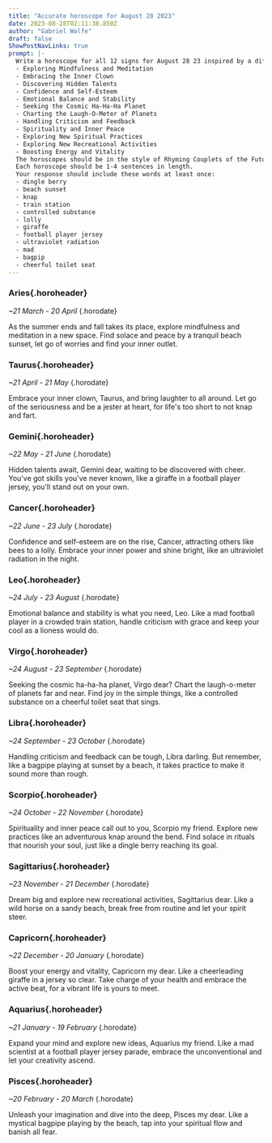 ```yaml
---
title: "Accurate horoscope for August 28 2023"
date: 2023-08-28T02:11:38.850Z
author: "Gabriel Wolfe"
draft: false
ShowPostNavLinks: true
prompt: |-
  Write a horoscope for all 12 signs for August 28 23 inspired by a different focus for each. Ensure you do not include the focus in the response:
  - Exploring Mindfulness and Meditation
  - Embracing the Inner Clown
  - Discovering Hidden Talents
  - Confidence and Self-Esteem
  - Emotional Balance and Stability
  - Seeking the Cosmic Ha-Ha-Ha Planet
  - Charting the Laugh-O-Meter of Planets
  - Handling Criticism and Feedback
  - Spirituality and Inner Peace
  - Exploring New Spiritual Practices
  - Exploring New Recreational Activities
  - Boosting Energy and Vitality
  The horoscopes should be in the style of Rhyming Couplets of the Future and the mood of despair
  Each horoscope should be 1-4 sentences in length.
  Your response should include these words at least once:
  - dingle berry
  - beach sunset
  - knap
  - train station
  - controlled substance
  - lolly
  - giraffe
  - football player jersey
  - ultraviolet radiation
  - mad
  - bagpip
  - cheerful toilet seat
---
```


### Aries{.horoheader}

*~21 March - 20 April*
{.horodate}

As the summer ends and fall takes its place, explore mindfulness and meditation in a new space. Find solace and peace by a tranquil beach sunset, let go of worries and find your inner outlet.


### Taurus{.horoheader}

*~21 April - 21 May*
{.horodate}

Embrace your inner clown, Taurus, and bring laughter to all around. Let go of the seriousness and be a jester at heart, for life's too short to not knap and fart.


### Gemini{.horoheader}

*~22 May - 21 June*
{.horodate}

Hidden talents await, Gemini dear, waiting to be discovered with cheer. You've got skills you've never known, like a giraffe in a football player jersey, you'll stand out on your own.


### Cancer{.horoheader}

*~22 June - 23 July*
{.horodate}

Confidence and self-esteem are on the rise, Cancer, attracting others like bees to a lolly. Embrace your inner power and shine bright, like an ultraviolet radiation in the night.


### Leo{.horoheader}

*~24 July - 23 August*
{.horodate}

Emotional balance and stability is what you need, Leo. Like a mad football player in a crowded train station, handle criticism with grace and keep your cool as a lioness would do.


### Virgo{.horoheader}

*~24 August - 23 September*
{.horodate}

Seeking the cosmic ha-ha-ha planet, Virgo dear? Chart the laugh-o-meter of planets far and near. Find joy in the simple things, like a controlled substance on a cheerful toilet seat that sings.


### Libra{.horoheader}

*~24 September - 23 October*
{.horodate}

Handling criticism and feedback can be tough, Libra darling. But remember, like a bagpipe playing at sunset by a beach, it takes practice to make it sound more than rough.


### Scorpio{.horoheader}

*~24 October - 22 November*
{.horodate}

Spirituality and inner peace call out to you, Scorpio my friend. Explore new practices like an adventurous knap around the bend. Find solace in rituals that nourish your soul, just like a dingle berry reaching its goal.


### Sagittarius{.horoheader}

*~23 November - 21 December*
{.horodate}

Dream big and explore new recreational activities, Sagittarius dear. Like a wild horse on a sandy beach, break free from routine and let your spirit steer.


### Capricorn{.horoheader}

*~22 December - 20 January*
{.horodate}

Boost your energy and vitality, Capricorn my dear. Like a cheerleading giraffe in a jersey so clear. Take charge of your health and embrace the active beat, for a vibrant life is yours to meet.


### Aquarius{.horoheader}

*~21 January - 19 February*
{.horodate}

Expand your mind and explore new ideas, Aquarius my friend. Like a mad scientist at a football player jersey parade, embrace the unconventional and let your creativity ascend.


### Pisces{.horoheader}

*~20 February - 20 March*
{.horodate}

Unleash your imagination and dive into the deep, Pisces my dear. Like a mystical bagpipe playing by the beach, tap into your spiritual flow and banish all fear.

